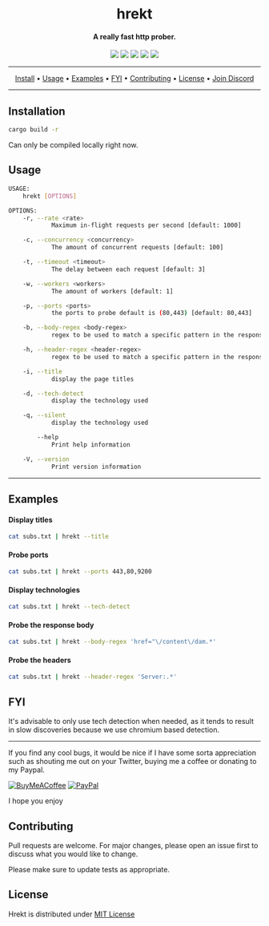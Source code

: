 <h1 align="center">hrekt
  <br>
</h1>

<h4 align="center">A really fast http prober.</h4>

<p align="center">
  <a href="/LICENSE"><img src="https://img.shields.io/badge/license-MIT-blue.svg"/></a>
  <a href="https://www.rust-lang.org/"><img src="https://camo.githubusercontent.com/2ed8a73e5c5d21391f6dfc3ed93f70470c1d4ccf32824d96f943420163df9963/68747470733a2f2f696d672e736869656c64732e696f2f62616467652f4c616e67756167652d527573742d3138313731373f636f6c6f723d726564"/></a>
  <a href="https://github.com/ethicalhackingplayground/hrekt/issues"><img src="https://img.shields.io/badge/contributions-welcome-brightgreen.svg?style=flat"></a>
  <a href="https://twitter.com/z0idsec"><img src="https://img.shields.io/twitter/follow/z0idsec.svg?logo=twitter"></a>
  <a href="https://discord.gg/MQWCem5b"><img src="https://img.shields.io/discord/862900124740616192.svg?logo=discord"></a>
  <br>
</p>

---

<p align="center">
  <a href="#installation">Install</a> •
  <a href="#usage">Usage</a> •
  <a href="#examples">Examples</a> •
  <a href="#fyi">FYI</a> •
  <a href="#contributing">Contributing</a> •
  <a href="#license">License</a> •
  <a href="https://discord.gg/MQWCem5b">Join Discord</a> 
</p>

---

## Installation
```bash
cargo build -r
```
Can only be compiled locally right now.

## Usage

```bash
USAGE:
    hrekt [OPTIONS]

OPTIONS:
    -r, --rate <rate>
            Maximum in-flight requests per second [default: 1000]

    -c, --concurrency <concurrency>
            The amount of concurrent requests [default: 100]

    -t, --timeout <timeout>
            The delay between each request [default: 3]

    -w, --workers <workers>
            The amount of workers [default: 1]

    -p, --ports <ports>
            the ports to probe default is (80,443) [default: 80,443]

    -b, --body-regex <body-regex>
            regex to be used to match a specific pattern in the response [default: ]

    -h, --header-regex <header-regex>
            regex to be used to match a specific pattern in the response [default: ]

    -i, --title
            display the page titles

    -d, --tech-detect
            display the technology used

    -q, --silent
            display the technology used

        --help
            Print help information

    -V, --version
            Print version information
```

---

## Examples

#### Display titles

```bash
cat subs.txt | hrekt --title
```

#### Probe ports

```bash
cat subs.txt | hrekt --ports 443,80,9200 
```

#### Display technologies

```bash
cat subs.txt | hrekt --tech-detect
```

#### Probe the response body

```bash
cat subs.txt | hrekt --body-regex 'href="\/content\/dam.*'
```

#### Probe the headers

```bash
cat subs.txt | hrekt --header-regex 'Server:.*'
```

## FYI
It's advisable to only use tech detection when needed, as it tends to result in slow discoveries because we use chromium based detection.

---

If you find any cool bugs, it would be nice if I have some sorta appreciation such as shouting me out on your Twitter, buying me a coffee or donating to my Paypal.
  
[![BuyMeACoffee](https://img.shields.io/badge/Buy%20Me%20a%20Coffee-ffdd00?style=for-the-badge&logo=buy-me-a-coffee&logoColor=black)](https://www.buymeacoffee.com/SBhULWm) [![PayPal](https://img.shields.io/badge/PayPal-00457C?style=for-the-badge&logo=paypal&logoColor=white)](https://www.paypal.com/paypalme/cyberlixpty)

I hope you enjoy

## Contributing

Pull requests are welcome. For major changes, please open an issue first
to discuss what you would like to change.

Please make sure to update tests as appropriate.


## License

Hrekt is distributed under [MIT License](https://github.com/ethicalhackingplayground/hrekt/blob/main/LICENSE)
